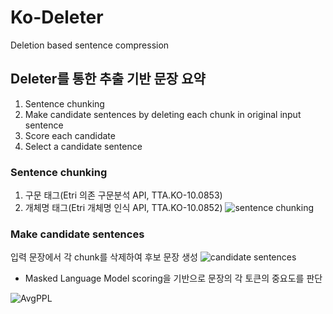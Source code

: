 # Ko-Deleter
Deletion based sentence compression
## Deleter를 통한 추출 기반 문장 요약
  1. Sentence chunking
  2. Make candidate sentences by deleting each chunk in original input sentence
  3. Score each candidate
  4. Select a candidate sentence

### Sentence chunking
  1. 구문 태그(Etri 의존 구문분석 API, TTA.KO-10.0853)
  2. 개체명 태그(Etri 개체명 인식 API, TTA.KO-10.0852)
  ![sentence chunking](https://user-images.githubusercontent.com/56908137/98515295-32fc9500-22ae-11eb-96c7-215ce18d8794.png)
### Make candidate sentences
  입력 문장에서 각 chunk를 삭제하여 후보 문장 생성
  ![candidate sentences](https://user-images.githubusercontent.com/56908137/98515297-34c65880-22ae-11eb-96ca-1373e229f66b.png)

  - Masked Language Model scoring을 기반으로 문장의 각 토큰의 중요도를 판단

![AvgPPL](https://user-images.githubusercontent.com/56908137/98509207-207d5e00-22a4-11eb-8dd0-d5a78140c807.PNG)

